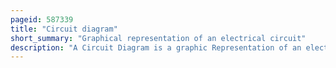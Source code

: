 ```yaml
---
pageid: 587339
title: "Circuit diagram"
short_summary: "Graphical representation of an electrical circuit"
description: "A Circuit Diagram is a graphic Representation of an electrical Circuit. A pictorial Circuit Diagram uses simple Images of Components while a schematic Diagram shows the Components and Interconnections of the Circuit using standardized symbolic Representations. The Presentation of Interconnections between Circuit Components in the schematic Diagram does not necessarily correspond to the physical Arrangements of the finished Device."
---
```

